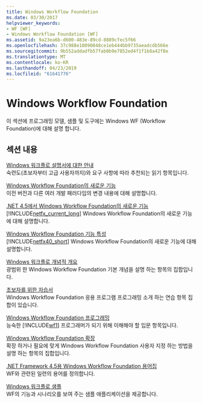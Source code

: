 ```yaml
---
title: Windows Workflow Foundation
ms.date: 03/30/2017
helpviewer_keywords:
- WF [WF]
- Windows Workflow Foundation [WF]
ms.assetid: 9a23ea6b-d600-483e-89cd-8889cfec5f66
ms.openlocfilehash: 37c988e18090848ce1eb444bb9735aeadcdb566e
ms.sourcegitcommit: 9b552addadfb57fab0b9e7852ed4f1f1b8a42f8e
ms.translationtype: MT
ms.contentlocale: ko-KR
ms.lasthandoff: 04/23/2019
ms.locfileid: "61641776"
---
```

# <a name="windows-workflow-foundation"></a>Windows Workflow Foundation
이 섹션에 프로그래밍 모델, 샘플 및 도구에는 Windows WF (Workflow Foundation)에 대해 설명 합니다.  
  
## <a name="in-this-section"></a>섹션 내용  
 [Windows 워크플로 설명서에 대한 안내](guide-to-the-documentation.md)  
 숙련도(초보자부터 고급 사용자까지)와 요구 사항에 따라 추천되는 읽기 항목입니다.  
  
 [Windows Workflow Foundation의 새로운 기능](whats-new.md)  
 이전 버전과 다른 여러 개발 패러다임의 변경 내용에 대해 설명합니다.  
  
 [.NET 4.5에서 Windows Workflow Foundation의 새로운 기능](whats-new-in-wf-in-dotnet.md)  
 [!INCLUDE[netfx_current_long](../../../includes/netfx-current-long-md.md)] Windows Workflow Foundation의 새로운 기능에 대해 설명합니다.  
  
 [Windows Workflow Foundation 기능 특성](feature-specifics.md)  
 [!INCLUDE[netfx40_short](../../../includes/netfx40-short-md.md)] Windows Workflow Foundation의 새로운 기능에 대해 설명합니다.  
  
 [Windows 워크플로 개념적 개요](conceptual-overview.md)  
 광범위 한 Windows Workflow Foundation 기본 개념을 설명 하는 항목의 집합입니다.  
  
 [초보자를 위한 자습서](getting-started-tutorial.md)  
 Windows Workflow Foundation 응용 프로그램 프로그래밍 소개 하는 연습 항목 집합이 있습니다.  
  
 [Windows Workflow Foundation 프로그래밍](programming.md)  
 능숙한 [!INCLUDE[wf1](../../../includes/wf1-md.md)] 프로그래머가 되기 위해 이해해야 할 입문 항목입니다.  
  
 [Windows Workflow Foundation 확장](extend.md)  
 확장 하거나 필요에 맞게 Windows Workflow Foundation 사용자 지정 하는 방법을 설명 하는 항목의 집합입니다.  
  
 [.NET Framework 4.5용 Windows Workflow Foundation 용어집](glossary.md)  
 WF와 관련된 일련의 용어를 정의합니다.  
  
 [Windows 워크플로 샘플](./samples/index.md)  
 WF의 기능과 시나리오를 보여 주는 샘플 애플리케이션을 제공합니다.
